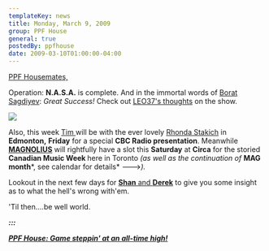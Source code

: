 ```yaml
---
templateKey: news
title: Monday, March 9, 2009
group: PPF House
general: true
postedBy: ppfhouse
date: 2009-03-10T01:00:00-04:00
---
```

[PPF Housemates,](http://www.twitter.com/ppfhouse)

Operation: **N.A.S.A.** is complete. And in the immortal words of [Borat Sagdiyev](http://www.youtube.com/watch?v=NvQScRuZj9s): *Great Success!* Check out [LEO37's thoughts](http://www.ppfhouse.com/music/leo37) on the show.

![](http://c2.ac-images.myspacecdn.com/images01/124/l_e5b12ca1a468ada71fb9a6379267af65.jpg)

Also, this week [Tim ](http://www.myspace.com/wpbe)will be with the ever lovely [Rhonda Stakich](http://www.myspace.com/rhondastakich) in **Edmonton,** **Friday** for a special **CBC Radio presentation**. Meanwhile [**MAGNOLIUS**](http://www.myspace.com/magnolius) will rightfully have a slot this **Saturday** at **Circa** for the storied **Canadian Music Week**<span style="font-weight: bold;"> </span>here in Toronto *(as well as the continuation of* **MAG month***, see calendar for details* ---&gt;*).*

Lookout in the next few days for [**Shan** and **Derek**](http://www.ppfhouse.com/music/magnolius) to give you some insight as to what the hell's wrong with'em.

'Til then....be well world.

***:::***

[***PPF House: Game steppin' at an all-time high!***](http://www.myspace.com/ppfhouse)